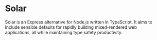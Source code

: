 # Solar

Solar is an Express alternative for Node.js written in TypeScript. It aims to include sensible defaults for rapidly building mixed-rendered web applications, all while maintaining type safety productivity.
